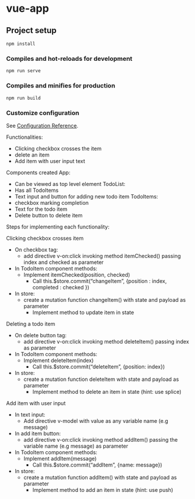 # vue-app

## Project setup
```
npm install
```

### Compiles and hot-reloads for development
```
npm run serve
```

### Compiles and minifies for production
```
npm run build
```

### Customize configuration
See [Configuration Reference](https://cli.vuejs.org/config/).

Functionalities:
- Clicking checkbox crosses the item
- delete an item
- Add item with user input text

Components created
App:
- Can be viewed as top level element
TodoList:
- Has all TodoItems
- Text input and button for adding new todo item
TodoItems:
- checkbox marking completion
- Text for the todo item
- Delete button to delete item

Steps for implementing each functionality:

Clicking checkbox crosses item
- On checkbox tag:
    -  add directive v-on:click invoking method itemChecked() passing index and checked as parameter
- In TodoItem component methods:
    - Implement itemChecked(position, checked)
        - Call this.$store.commit(“changeItem”, {position : index, completed : checked })
- In store:
    - create a mutation function changeItem() with state and payload as parameter
        - Implement method to update item in state

Deleting a todo item
- On delete button tag: 
    - add directive v-on:click invoking method deleteItem() passing index as parameter
- In TodoItem component methods:
    - Implement deleteItem(index) 
        - Call this.$store.commit(“deleteItem”, {position: index})
- In store:
    - create a mutation function deleteItem with state and payload as parameter
        - Implement method to delete an item in state (hint: use splice)

Add item with user input
- In text input: 
    - Add directive v-model with value as any variable name (e.g message)
- In add item button:
    - add directive v-on:click invoking method addItem() passing the variable name (e.g message) as parameter
- In TodoItem component methods:
    - Implement addItem(message) 
        - Call this.$store.commit(“addItem”, {name: message})
- In store:
    - create a mutation function addItem() with state and payload as parameter
        - Implement method to add an item in state (hint: use push)
